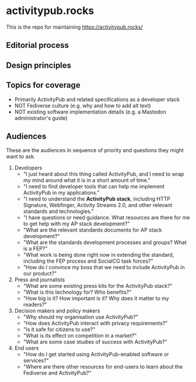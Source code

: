 # activitypub.rocks

This is the repo for maintaining https://activitypub.rocks/

## Editorial process

## Design principles

## Topics for coverage

* Primarily ActivityPub and related specifications as a developer stack
* NOT Fediverse culture (e.g. why and how to add alt text)
* NOT existing software implementation details (e.g. a Mastodon administrator's guide)

## Audiences

These are the audiences in sequence of priority and questions they might want to ask.

1. Developers
   * "I just heard about this thing called ActivityPub, and I need to wrap my mind around what it is in a short amount of time."
   * "I need to find developer tools that can help me implement ActivityPub in my applications."
   * "I need to understand the **ActivityPub stack**, including HTTP Signature, Webfinger, Activity Streams 2.0, and other relevant standards and technologies."
   * "I have questions or need guidance. What resources are there for me to get help with my AP stack development?"
   * "What are the relevant standards documents for AP stack development?"
   * "What are the standards development processes and groups? What is a FEP?"
   * "What work is being done right now in extending the standard, including the FEP process and SocialCG task forces?"
   * "How do I convince my boss that we need to include ActivityPub in our product?"
2. Press and journalists
   * "What are some existing press kits for the ActivityPub stack?"
   * "What is this technology for? Who benefits?"
   * "How big is it? How important is it? Why does it matter to my readers?"
3. Decision makers and policy makers
   * "Why should my organisation use ActivityPub?"
   * "How does ActivityPub interact with privacy requirements?"
   * "Is it safe for citizens to use?"
   * "What is its effect on competition in a market?"
   * "What are some case studies of success with ActivityPub?"
4. End users
    * "How do I get started using ActivityPub-enabled software or services?"
    * "Where are there other resources for end-users to learn about the Fediverse and ActivityPub?"


